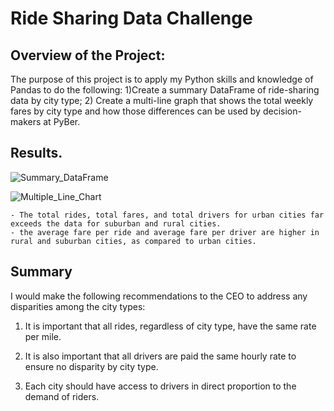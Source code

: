# Ride Sharing Data Challenge

## Overview of the Project:
The purpose of this project is to apply my Python skills and knowledge of Pandas to do the following: 1)Create a summary DataFrame of ride-sharing data by city type; 2) Create a multi-line graph that shows the total weekly fares by city type and how those differences can be used by decision-makers at PyBer.

## Results.  
   
![Summary_DataFrame]()

![Multiple_Line_Chart]()

    - The total rides, total fares, and total drivers for urban cities far exceeds the data for suburban and rural cities.
    - the average fare per ride and average fare per driver are higher in rural and suburban cities, as compared to urban cities.

## Summary
I would make the following recommendations to the CEO to address any disparities among the city types:

1) It is important that all rides, regardless of city type, have the same rate per mile.

2) It is also important that all drivers are paid the same hourly rate to ensure no disparity by city type.

3) Each city should have access to drivers in direct proportion to the demand of riders.  